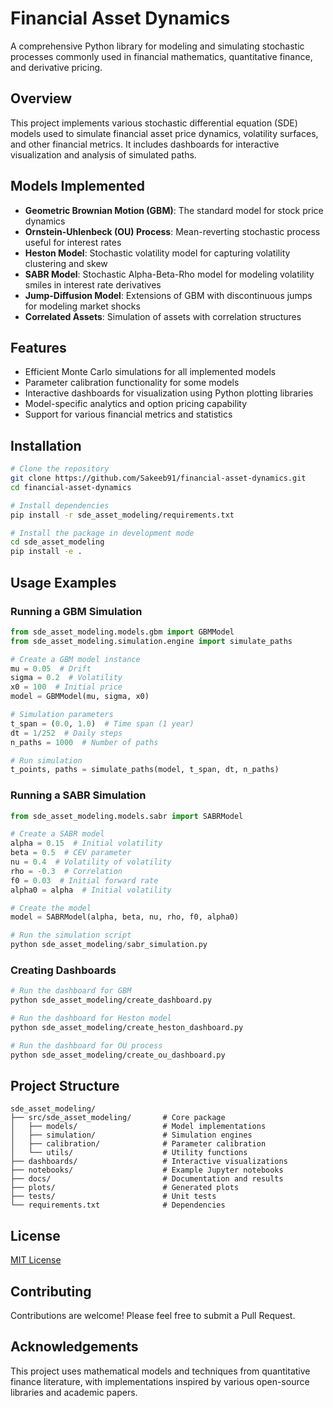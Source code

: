 # Financial Asset Dynamics

A comprehensive Python library for modeling and simulating stochastic processes commonly used in financial mathematics, quantitative finance, and derivative pricing.

## Overview

This project implements various stochastic differential equation (SDE) models used to simulate financial asset price dynamics, volatility surfaces, and other financial metrics. It includes dashboards for interactive visualization and analysis of simulated paths.

## Models Implemented

- **Geometric Brownian Motion (GBM)**: The standard model for stock price dynamics
- **Ornstein-Uhlenbeck (OU) Process**: Mean-reverting stochastic process useful for interest rates
- **Heston Model**: Stochastic volatility model for capturing volatility clustering and skew
- **SABR Model**: Stochastic Alpha-Beta-Rho model for modeling volatility smiles in interest rate derivatives
- **Jump-Diffusion Model**: Extensions of GBM with discontinuous jumps for modeling market shocks
- **Correlated Assets**: Simulation of assets with correlation structures

## Features

- Efficient Monte Carlo simulations for all implemented models
- Parameter calibration functionality for some models
- Interactive dashboards for visualization using Python plotting libraries
- Model-specific analytics and option pricing capability
- Support for various financial metrics and statistics

## Installation

```bash
# Clone the repository
git clone https://github.com/Sakeeb91/financial-asset-dynamics.git
cd financial-asset-dynamics

# Install dependencies
pip install -r sde_asset_modeling/requirements.txt

# Install the package in development mode
cd sde_asset_modeling
pip install -e .
```

## Usage Examples

### Running a GBM Simulation

```python
from sde_asset_modeling.models.gbm import GBMModel
from sde_asset_modeling.simulation.engine import simulate_paths

# Create a GBM model instance
mu = 0.05  # Drift
sigma = 0.2  # Volatility
x0 = 100  # Initial price
model = GBMModel(mu, sigma, x0)

# Simulation parameters
t_span = (0.0, 1.0)  # Time span (1 year)
dt = 1/252  # Daily steps
n_paths = 1000  # Number of paths

# Run simulation
t_points, paths = simulate_paths(model, t_span, dt, n_paths)
```

### Running a SABR Simulation

```python
from sde_asset_modeling.models.sabr import SABRModel

# Create a SABR model
alpha = 0.15  # Initial volatility
beta = 0.5  # CEV parameter
nu = 0.4  # Volatility of volatility
rho = -0.3  # Correlation
f0 = 0.03  # Initial forward rate
alpha0 = alpha  # Initial volatility

# Create the model
model = SABRModel(alpha, beta, nu, rho, f0, alpha0)

# Run the simulation script
python sde_asset_modeling/sabr_simulation.py
```

### Creating Dashboards

```bash
# Run the dashboard for GBM
python sde_asset_modeling/create_dashboard.py

# Run the dashboard for Heston model
python sde_asset_modeling/create_heston_dashboard.py

# Run the dashboard for OU process
python sde_asset_modeling/create_ou_dashboard.py
```

## Project Structure

```
sde_asset_modeling/
├── src/sde_asset_modeling/       # Core package
│   ├── models/                   # Model implementations
│   ├── simulation/               # Simulation engines
│   ├── calibration/              # Parameter calibration
│   └── utils/                    # Utility functions
├── dashboards/                   # Interactive visualizations
├── notebooks/                    # Example Jupyter notebooks
├── docs/                         # Documentation and results
├── plots/                        # Generated plots
├── tests/                        # Unit tests
└── requirements.txt              # Dependencies
```

## License

[MIT License](LICENSE)

## Contributing

Contributions are welcome! Please feel free to submit a Pull Request.

## Acknowledgements

This project uses mathematical models and techniques from quantitative finance literature, with implementations inspired by various open-source libraries and academic papers. 